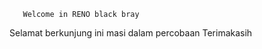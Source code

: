        Welcome in RENO black bray
 
Selamat berkunjung ini masi dalam percobaan
    Terimakasih
   
